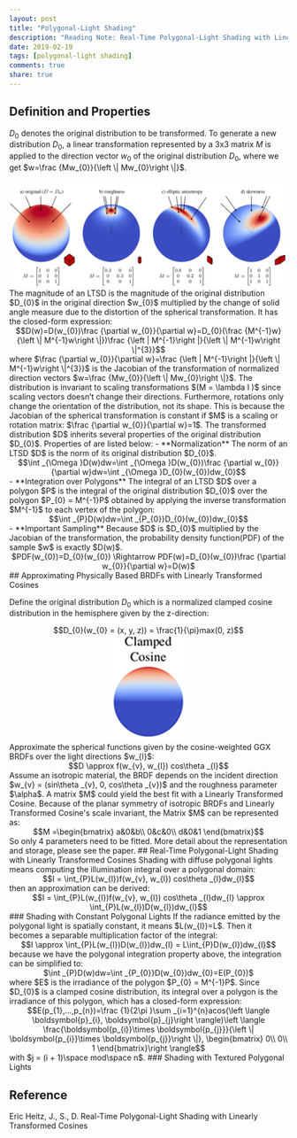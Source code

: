 ```yaml
---
layout: post
title: "Polygonal-Light Shading"
description: "Reading Note: Real-Time Polygonal-Light Shading with Linearly Transformed Cosines"
date: 2019-02-19
tags: [polygonal-light shading]
comments: true
share: true
---
```


## Definition and Properties
$D_{0}$ denotes the original distribution to be transformed. To generate a new distribution $D_{0}$, a linear transformation represented by a 3x3 matrix $M$ is applied to the direction vector $w_{0}$ of the original distribution $D_{0}$, where we get $w=\frac {Mw_{0}}{\left \|  Mw_{0}\right \|}$. 
<center>
<img src="/assets/images/post03/ltc.png"/>
</center>
The magnitude of an LTSD is the magnitude of the original distribution $D_{0}$ in the original direction $w_{0}$ multiplied by the change of solid angle measure due to the distortion of the spherical transformation. It has the closed-form expression:
<center>
$$D(w)=D(w_{0})\frac {\partial w_{0}}{\partial w}=D_{0}(\frac {M^{-1}w}{\left \|  M^{-1}w\right \|})\frac {\left |  M^{-1}\right |}{\left \|  M^{-1}w\right \|^{3}}$$
</center>
where $\frac {\partial w_{0}}{\partial w}=\frac {\left |  M^{-1}\right |}{\left \|  M^{-1}w\right \|^{3}}$ is the Jacobian of the transformation of normalized direction vectors  $w=\frac {Mw_{0}}{\left \|  Mw_{0}\right \|}$.
The distribution is invariant to scaling transformations $(M = \lambda I )$ since scaling vectors doesn’t change their directions. Furthermore, rotations only change the orientation of the distribution, not its shape. This is because the Jacobian of the spherical transformation is constant if $M$ is a scaling or rotation matrix: $\frac {\partial w_{0}}{\partial w}=1$.
The transformed distribution $D$ inherits several properties of the original distribution $D_{0}$. Properties of are listed below:
- **Normalization** The norm of an LTSD $D$ is the norm of its original distribution $D_{0}$.
<center>
$$\int _{\Omega }D(w)dw=\int _{\Omega }D(w_{0})\frac {\partial w_{0}}{\partial w}dw=\int _{\Omega }D_{0}(w_{0})dw_{0}$$
</center>
- **Integration over Polygons** The integral of an LTSD $D$ over a polygon $P$ is the integral of the original distribution $D_{0}$ over the polygon $P_{0} = M^{-1}P$ obtained by applying the inverse transformation $M^{-1}$ to each vertex of the polygon:
<center>
$$\int _{P}D(w)dw=\int _{P_{0}}D_{0}(w_{0})dw_{0}$$
</center>
- **Important Sampling** Because $D$ is $D_{0}$ multiplied by the Jacobian of the transformation, the probability density function(PDF) of the sample $w$ is exactly $D(w)$.
<center>
$PDF(w_{0})=D_{0}(w_{0}) \Rightarrow PDF(w)=D_{0}(w_{0})\frac {\partial w_{0}}{\partial w}=D(w)$
</center>
## Approximating Physically Based BRDFs with Linearly Transformed Cosines

Define the original distribution $D_{0}$ which is a normalized clamped cosine distribution in the hemisphere given by the z-direction:
<center>
$$D_{0}(w_{0} = (x, y, z)) = \frac{1}{\pi}max(0, z)$$
</center>
<center>
<img src="/assets/images/post03/clamped_cosine.png"/>
</center>
Approximate the spherical functions given by the cosine-weighted GGX BRDFs over the light directions $w_{l}$:
<center>
$$D \approx f(w_{v}, w_{l}) cos\theta _{l}$$
</center>
Assume an isotropic material, the BRDF depends on the incident direction $w_{v} = (sin\theta _{v}, 0, cos\theta _{v})$ and the roughness parameter $\alpha$.  A matrix $M$ could yield the best fit with a Linearly Transformed Cosine. Because of the planar symmetry of isotropic BRDFs and Linearly Transformed Cosine's scale invariant,  the Matrix $M$ can be represented as:
<center>
$$M =\begin{bmatrix}
a&0&b\\
0&c&0\\
d&0&1
\end{bmatrix}$$
</center>
So only 4 parameters need to be fitted. More detail about the representation and storage, please see the paper. 
## Real-Time Polygonal-Light Shading with Linearly Transformed Cosines
Shading with diffuse polygonal lights means computing the illumination integral over a polygonal domain:
<center>
$$I = \int_{P}L(w_{l})f(w_{v}, w_{l}) cos\theta _{l}dw_{l}$$
</center>
then an approximation can be derived:
<center>
$$I = \int_{P}L(w_{l})f(w_{v}, w_{l}) cos\theta _{l}dw_{l} \approx \int_{P}L(w_{l})D(w_{l})dw_{l}$$
</center>
### Shading with Constant Polygonal Lights
If the radiance emitted by the polygonal light is spatially constant, it means $L(w_{l})=L$. Then it becomes a separable multiplication factor of the integral:
 <center>
$$I \approx \int_{P}L(w_{l})D(w_{l})dw_{l} = L\int_{P}D(w_{l})dw_{l}$$
</center>
because we have the polygonal integration property above, the integration can be simplified to:
<center>
$\int _{P}D(w)dw=\int _{P_{0}}D(w_{0})dw_{0}=E(P_{0})$
</center>
where $E$ is the irradiance of the polygon $P_{0} = M^{-1}P$. Since $D_{0}$ is a clamped cosine distribution, its integral over a polygon is the irradiance of this polygon, which has a closed-form expression:
<center>
$$E(p_{1},...,p_{n})=\frac {1}{2\pi }\sum _{i=1}^{n}acos(\left \langle \boldsymbol{p}_{i}, \boldsymbol{p}_{j}\right \rangle)\left \langle \frac{\boldsymbol{p_{i}}\times \boldsymbol{p_{j}}}{\left \|  \boldsymbol{p_{i}}\times \boldsymbol{p_{j}}\right \|}, \begin{bmatrix}
0\\ 
0\\ 
1
\end{bmatrix}\right \rangle$$
</center>
with $j = (i + 1)\space mod\space n$.
### Shading with Textured Polygonal Lights

## Reference

Eric Heitz, J., S., D. Real-Time Polygonal-Light Shading with Linearly Transformed Cosines
